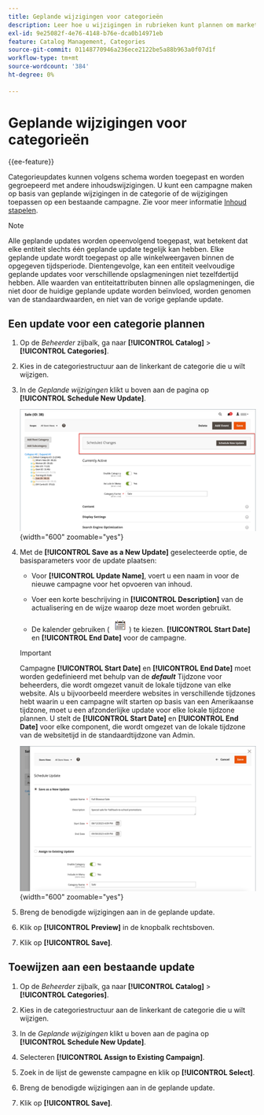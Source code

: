 ```yaml
---
title: Geplande wijzigingen voor categorieën
description: Leer hoe u wijzigingen in rubrieken kunt plannen om marketingcampagnes en winkelaanbiedingen te ondersteunen.
exl-id: 9e25082f-4e76-4148-b76e-dca0b14971eb
feature: Catalog Management, Categories
source-git-commit: 01148770946a236ece2122be5a88b963a0f07d1f
workflow-type: tm+mt
source-wordcount: '384'
ht-degree: 0%

---
```


# Geplande wijzigingen voor categorieën

{{ee-feature}}

Categorieupdates kunnen volgens schema worden toegepast en worden gegroepeerd met andere inhoudswijzigingen. U kunt een campagne maken op basis van geplande wijzigingen in de categorie of de wijzigingen toepassen op een bestaande campagne. Zie voor meer informatie [Inhoud stapelen](../content-design/content-staging.md).

>[!NOTE]
>
>Alle geplande updates worden opeenvolgend toegepast, wat betekent dat elke entiteit slechts één geplande update tegelijk kan hebben. Elke geplande update wordt toegepast op alle winkelweergaven binnen de opgegeven tijdsperiode. Dientengevolge, kan een entiteit veelvoudige geplande updates voor verschillende opslagmeningen niet tezelfdertijd hebben. Alle waarden van entiteitattributen binnen alle opslagmeningen, die niet door de huidige geplande update worden beïnvloed, worden genomen van de standaardwaarden, en niet van de vorige geplande update.

## Een update voor een categorie plannen

1. Op de _Beheerder_ zijbalk, ga naar **[!UICONTROL Catalog]** > **[!UICONTROL Categories]**.

1. Kies in de categoriestructuur aan de linkerkant de categorie die u wilt wijzigen.

1. In de _Geplande wijzigingen_ klikt u boven aan de pagina op **[!UICONTROL Schedule New Update]**.

   ![Geplande wijzigingen](./assets/category-scheduled-changes.png){width="600" zoomable="yes"}

1. Met de **[!UICONTROL Save as a New Update]** geselecteerde optie, de basisparameters voor de update plaatsen:

   - Voor **[!UICONTROL Update Name]**, voert u een naam in voor de nieuwe campagne voor het opvoeren van inhoud.

   - Voer een korte beschrijving in **[!UICONTROL Description]** van de actualisering en de wijze waarop deze moet worden gebruikt.

   - De kalender gebruiken ( ![Kalenderpictogram](../assets/icon-calendar.png) ) te kiezen. **[!UICONTROL Start Date]** en **[!UICONTROL End Date]** voor de campagne.

   >[!IMPORTANT]
   >
   >Campagne **[!UICONTROL Start Date]** en **[!UICONTROL End Date]** moet worden gedefinieerd met behulp van de **_default_** Tijdzone voor beheerders, die wordt omgezet vanuit de lokale tijdzone van elke website. Als u bijvoorbeeld meerdere websites in verschillende tijdzones hebt waarin u een campagne wilt starten op basis van een Amerikaanse tijdzone, moet u een afzonderlijke update voor elke lokale tijdzone plannen. U stelt de **[!UICONTROL Start Date]** en **[!UICONTROL End Date]** voor elke component, die wordt omgezet van de lokale tijdzone van de websitetijd in de standaardtijdzone van Admin.

   ![Geplande wijzigingen](./assets/category-scheduled-changes-new-update.png){width="600" zoomable="yes"}

1. Breng de benodigde wijzigingen aan in de geplande update.

1. Klik op **[!UICONTROL Preview]** in de knopbalk rechtsboven.

1. Klik op **[!UICONTROL Save]**.

## Toewijzen aan een bestaande update

1. Op de _Beheerder_ zijbalk, ga naar **[!UICONTROL Catalog]** > **[!UICONTROL Categories]**.

1. Kies in de categoriestructuur aan de linkerkant de categorie die u wilt wijzigen.

1. In de _Geplande wijzigingen_ klikt u boven aan de pagina op **[!UICONTROL Schedule New Update]**.

1. Selecteren **[!UICONTROL Assign to Existing Campaign]**.

1. Zoek in de lijst de gewenste campagne en klik op **[!UICONTROL Select]**.

1. Breng de benodigde wijzigingen aan in de geplande update.

1. Klik op **[!UICONTROL Save]**.

